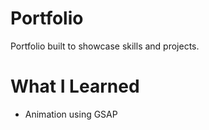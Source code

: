 # Portfolio

Portfolio built to showcase skills and projects.

# What I Learned

* Animation using GSAP

